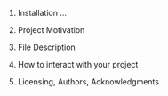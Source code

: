 1. Installation
...

2. Project Motivation

3. File Description

4. How to interact with your project

5. Licensing, Authors, Acknowledgments
